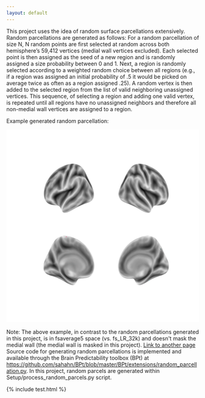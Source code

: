 ```yaml
---
layout: default
---
```


<script src="https://cdn.plot.ly/plotly-latest.min.js"></script>


This project uses the idea of random surface parcellations extensively. Random parcellations are generated as follows: For a random parcellation of size N, N random points are first selected at random across both hemisphere’s 59,412 vertices (medial wall vertices excluded). Each selected point is then assigned as the seed of a new region and is randomly assigned a size probability between 0 and 1. Next, a region is randomly selected according to a weighted random choice between all regions (e.g., if a region was assigned an initial probability of .5 it would be picked on average twice as often as a region assigned .25). A random vertex is then added to the selected region from the list of valid neighboring unassigned vertices. This sequence, of selecting a region and adding one valid vertex, is repeated until all regions have no unassigned neighbors and therefore all non-medial wall vertices are assigned to a region. 

Example generated random parcellation:

![Random Parc Gif](https://raw.githubusercontent.com/sahahn/Parcs_Project/master/data/rand_parc.gif)

Note: The above example, in contrast to the random parcellations generated in this project, is in fsaverage5 space (vs. fs_LR_32k) and doesn't mask the medial wall (the medial wall is masked in this project).
[Link to another page](./test.html)
Source code for generating random parcellations is implemented and available through the Brain Predictability toolbox (BPt) at https://github.com/sahahn/BPt/blob/master/BPt/extensions/random_parcellation.py. In this project, random parcels are generated within Setup/process_random_parcels.py script.

{% include test.html %}

